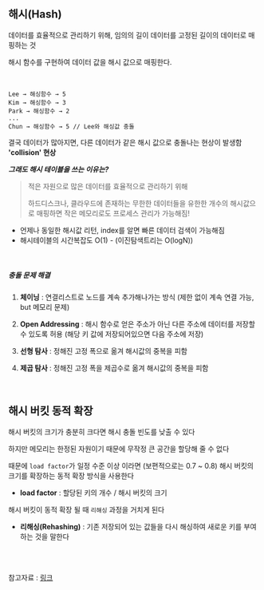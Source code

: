 ## 해시(Hash)

데이터를 효율적으로 관리하기 위해, 임의의 길이 데이터를 고정된 길이의 데이터로 매핑하는 것

해시 함수를 구현하여 데이터 값을 해시 값으로 매핑한다.

<br>

```
Lee → 해싱함수 → 5
Kim → 해싱함수 → 3
Park → 해싱함수 → 2
...
Chun → 해싱함수 → 5 // Lee와 해싱값 충돌
```

결국 데이터가 많아지면, 다른 데이터가 같은 해시 값으로 충돌나는 현상이 발생함 **'collision' 현상**

**_그래도 해시 테이블을 쓰는 이유는?_**

> 적은 자원으로 많은 데이터를 효율적으로 관리하기 위해
>
> 하드디스크나, 클라우드에 존재하는 무한한 데이터들을 유한한 개수의 해시값으로 매핑하면 작은 메모리로도 프로세스 관리가 가능해짐!

- 언제나 동일한 해시값 리턴, index를 알면 빠른 데이터 검색이 가능해짐
- 해시테이블의 시간복잡도 O(1) - (이진탐색트리는 O(logN))

<br>

##### 충돌 문제 해결

1. **체이닝** : 연결리스트로 노드를 계속 추가해나가는 방식
   (제한 없이 계속 연결 가능, but 메모리 문제)

2. **Open Addressing** : 해시 함수로 얻은 주소가 아닌 다른 주소에 데이터를 저장할 수 있도록 허용 (해당 키 값에 저장되어있으면 다음 주소에 저장)

3. **선형 탐사** : 정해진 고정 폭으로 옮겨 해시값의 중복을 피함
4. **제곱 탐사** : 정해진 고정 폭을 제곱수로 옮겨 해시값의 중복을 피함

<br>

## 해시 버킷 동적 확장

해시 버킷의 크기가 충분히 크다면 해시 충돌 빈도를 낮출 수 있다

하지만 메모리는 한정된 자원이기 때문에 무작정 큰 공간을 할당해 줄 수 없다

때문에 `load factor`가 일정 수준 이상 이라면 (보편적으로는 0.7 ~ 0.8) 해시 버킷의 크기를 확장하는 동적 확장 방식을 사용한다

- **load factor** : 할당된 키의 개수 / 해시 버킷의 크기

해시 버킷이 동적 확장 될 때 `리해싱` 과정을 거치게 된다

- **리해싱(Rehashing)** : 기존 저장되어 있는 값들을 다시 해싱하여 새로운 키를 부여하는 것을 말한다

<br>

<br>

참고자료 : [링크](https://ratsgo.github.io/data%20structure&algorithm/2017/10/25/hash/)
